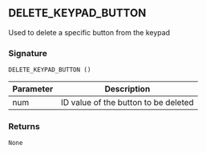 ## DELETE\_KEYPAD\_BUTTON

Used to delete a specific button from the keypad


### Signature

`DELETE_KEYPAD_BUTTON ()`


| Parameter | Description |
| --- | --- |
| num | ID value of the button to be deleted |


### Returns

`None`


